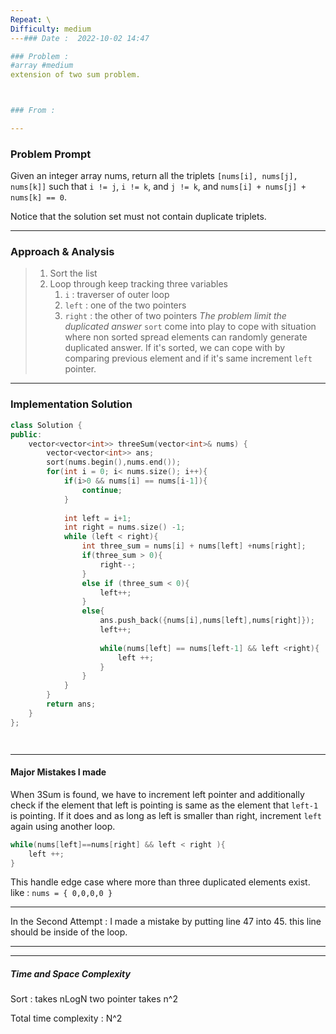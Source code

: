 ```yaml
---
Repeat: \
Difficulty: medium
---### Date :  2022-10-02 14:47

### Problem : 
#array #medium 
extension of two sum problem.



### From :

---
```

### Problem Prompt
Given an integer array nums, return all the triplets `[nums[i], nums[j], nums[k]]` such that `i != j`, `i != k`, and `j != k`, and `nums[i] + nums[j] + nums[k] == 0`.

Notice that the solution set must not contain duplicate triplets.


---
### Approach & Analysis
> 1. Sort the list 
> 2. Loop through keep tracking three variables 
> 		1.  `i` : traverser of outer loop
> 		2.  `left` : one of the two pointers
> 		3.  `right` : the other of two pointers
>  *The problem limit the duplicated answer*
>   `sort` come into play to cope with situation where non sorted spread elements can randomly generate duplicated answer.
>   If it's sorted, we can cope with by comparing previous element and if it's same increment `left` pointer.



---
### Implementation Solution
```cpp
class Solution {
public:
    vector<vector<int>> threeSum(vector<int>& nums) {
        vector<vector<int>> ans; 
        sort(nums.begin(),nums.end());
        for(int i = 0; i< nums.size(); i++){
            if(i>0 && nums[i] == nums[i-1]){
                continue;
            }
            
            int left = i+1;
            int right = nums.size() -1;
            while (left < right){
                int three_sum = nums[i] + nums[left] +nums[right];
                if(three_sum > 0){
                    right--;
                }
                else if (three_sum < 0){
                    left++;
                }
                else{
                    ans.push_back({nums[i],nums[left],nums[right]});
                    left++;
                    
                    while(nums[left] == nums[left-1] && left <right){
                        left ++;
                    }
                }
            }
        }
        return ans;
    }
};




```
---
#### Major Mistakes I made
When 3Sum is found, we have to increment left pointer and additionally check if the element that left is pointing is same as the element that `left-1` is pointing. If it does and as long as left is smaller than right, increment `left` again using another loop.
```c
while(nums[left]==nums[right] && left < right ){
	left ++;
}
```

This handle edge case where more than three duplicated elements exist.
like : `nums = { 0,0,0,0 }`

---
In the Second Attempt :
I made a mistake by putting line 47 into 45. this line should be inside of the loop.

----




---
##### Time and Space Complexity
Sort : takes nLogN
two pointer takes n^2

Total time complexity : N^2

